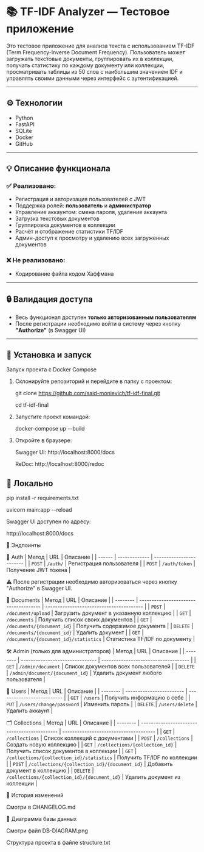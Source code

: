 # 📚 TF-IDF Analyzer — Тестовое приложение

Это тестовое приложение для анализа текста с использованием TF-IDF (Term Frequency-Inverse Document Frequency). Пользователь может загружать текстовые документы, группировать их в коллекции, получать статистику по каждому документу или коллекции, просматривать таблицы из 50 слов с наибольшим значением IDF и управлять своими данными через интерфейс с аутентификацией.

---

## ⚙️ Технологии

- Python
- FastAPI
- SQLite
- Docker
- GitHub

---

## 💡 Описание функционала

### ✅ Реализовано:
- Регистрация и авторизация пользователей с JWT
- Поддержка ролей: **пользователь** и **администратор**
- Управление аккаунтом: смена пароля, удаление аккаунта
- Загрузка текстовых документов
- Группировка документов в коллекции
- Расчёт и отображение статистики TF/IDF
- Админ-доступ к просмотру и удалению всех загруженных документов

### ❌ Не реализовано:
- Кодирование файла кодом Хаффмана

---

## 🔒 Валидация доступа

- Весь функционал доступен **только авторизованным пользователям**
- После регистрации необходимо войти в систему через кнопку **"Authorize"** (в Swagger UI)

---


## 🚀 Установка и запуск

Запуск проекта с Docker Compose
1. Склонируйте репозиторий и перейдите в папку с проектом:
   
    git clone https://github.com/said-monievich/tf-idf-final.git
   
    cd tf-idf-final

2. Запустите проект командой:
   
   docker-compose up --build

3. Откройте в браузере:
   
   Swagger UI: http://localhost:8000/docs
   
   ReDoc: http://localhost:8000/redoc



## 🚀 Локально

pip install -r requirements.txt

uvicorn main:app --reload


Swagger UI доступен по адресу:

http://localhost:8000/docs


📌 Эндпоинты

🔐 Auth
| Метод  | URL           | Описание                 |
| ------ | ------------- | ------------------------ |
| `POST` | `/auth/`      | Регистрация пользователя |
| `POST` | `/auth/token` | Получение JWT токена     |

⚠️ После регистрации необходимо авторизоваться через кнопку "Authorize" в Swagger UI.

📄 Documents
| Метод    | URL                                   | Описание                                 |
| -------- | ------------------------------------- | ---------------------------------------- |
| `POST`   | `/document/upload`                    | Загрузить документ в указанную коллекцию |
| `GET`    | `/documents`                          | Получить список своих документов         |
| `GET`    | `/documents/{document_id}`            | Получить содержимое документа            |
| `DELETE` | `/documents/{document_id}`            | Удалить документ                         |
| `GET`    | `/documents/{document_id}/statistics` | Статистика TF/IDF по документу           |

🛠 Admin (только для администраторов)
| Метод    | URL                             | Описание                             |
| -------- | ------------------------------- | ------------------------------------ |
| `GET`    | `/admin/document`               | Список документов всех пользователей |
| `DELETE` | `/admin/document/{document_id}` | Удалить документ любого пользователя |

👤 Users
| Метод    | URL                      | Описание                   |
| -------- | ------------------------ | -------------------------- |
| `GET`    | `/users`                 | Получить информацию о себе |
| `PUT`    | `/users/change/password` | Изменить пароль            |
| `DELETE` | `/users/delete`          | Удалить аккаунт            |

🗂 Collections
| Метод    | URL                                          | Описание                               |
| -------- | -------------------------------------------- | -------------------------------------- |
| `GET`    | `/collections`                               | Список коллекций с документами         |
| `POST`   | `/collections`                               | Создать новую коллекцию                |
| `GET`    | `/collections/{collection_id}`               | Получить список документов в коллекции |
| `GET`    | `/collections/{collection_id}/statistics`    | Получить TF/IDF по коллекции           |
| `POST`   | `/collections/{collection_id}/{document_id}` | Добавить документ в коллекцию          |
| `DELETE` | `/collections/{collection_id}/{document_id}` | Удалить документ из коллекции          |

📝 История изменений

Смотри в CHANGELOG.md

🧬 Диаграмма базы данных

Смотри файл DB-DIAGRAM.png

Структура проекта в файле structure.txt
